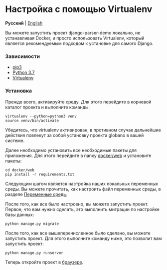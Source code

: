 # Настройка с помощью Virtualenv

**Русский** | [English](../en/virtualenv.md)

Вы можете запустить проект django-parser-demo локально, не устанавливая Docker, и просто использовать Virtualenv,
который является рекомендуемым подходом к установке для самого Django.

### Зависимости

* [pip3](https://github.com/pypa/pip)
* [Python 3.7](https://www.ics.uci.edu/~pattis/common/handouts/pythoneclipsejava/python.html)
* [Virtualenv](https://virtualenv.pypa.io/en/stable/installation/)

### Установка

Прежде всего, активируйте среду. Для этого перейдите в корневой каталог проекта и выполните команды:

    virtualenv --python=python3 venv              
    source venv/bin/activate

Убедитесь, что virtualenv активирован,
в противном случае дальнейшие действия повлекут за собой установку проекта globano в вашей системе.

Далее необходимо установить все необходимые пакеты для приложения.
Для этого перейдите в папку [docker/web](../../docker/web) и установите пакеты:

    cd docker/web
    pip install -r requirements.txt
    
Следующим шагом является настройка наших локальных переменных среды.
Вы можете прочитать, как настроить файл переменных среды, в разделе [Переменные среды](enviroment.md)

После того, как все было настроено, вы можете запустить проект. Первое, что вам нужно сделать, это выполнить миграции
по настройке базы данных:

    python manage.py migrate

После того, как все вышеперечисленное было сделано, вы можете запустить проект. Для этого выполните команду ниже,
это позволит вам запустить проект:

    python manage.py runserver

Теперь откройте проект в [браузере](http://localhost:8000).